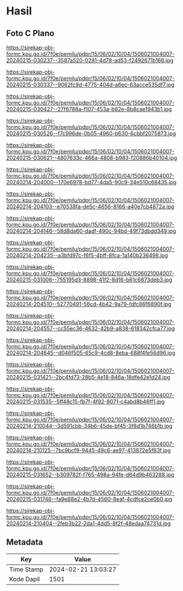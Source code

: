 # Hasil

## Foto C Plano

https://sirekap-obj-formc.kpu.go.id/7f0e/pemilu/pdpr/15/06/02/10/04/1506021004007-20240215-030237--3587a520-0281-4d78-ad53-f2492671b166.jpg

https://sirekap-obj-formc.kpu.go.id/7f0e/pemilu/pdpr/15/06/02/10/04/1506021004007-20240215-030337--9062fc9d-4775-404d-a6ec-63acce535df7.jpg

https://sirekap-obj-formc.kpu.go.id/7f0e/pemilu/pdpr/15/06/02/10/04/1506021004007-20240215-030427--27f6788a-f107-453a-b82e-8b8cae1943b1.jpg

https://sirekap-obj-formc.kpu.go.id/7f0e/pemilu/pdpr/15/06/02/10/04/1506021004007-20240215-030526--f7c996de-0b05-4960-b630-6cbbf2075873.jpg

https://sirekap-obj-formc.kpu.go.id/7f0e/pemilu/pdpr/15/06/02/10/04/1506021004007-20240215-030621--4807633c-466a-4808-b983-f20886b40104.jpg

https://sirekap-obj-formc.kpu.go.id/7f0e/pemilu/pdpr/15/06/02/10/04/1506021004007-20240214-204000--170e6978-bd77-4da5-90c9-34e510c68435.jpg

https://sirekap-obj-formc.kpu.go.id/7f0e/pemilu/pdpr/15/06/02/10/04/1506021004007-20240214-204103--e70538fa-de5c-4656-8166-a40e7cb4872a.jpg

https://sirekap-obj-formc.kpu.go.id/7f0e/pemilu/pdpr/15/06/02/10/04/1506021004007-20240214-204146--58d8da60-dadf-490c-94bd-49f73dbdd349.jpg

https://sirekap-obj-formc.kpu.go.id/7f0e/pemilu/pdpr/15/06/02/10/04/1506021004007-20240214-204235--a3bfd97c-f6f5-4bff-8fca-1a140b236498.jpg

https://sirekap-obj-formc.kpu.go.id/7f0e/pemilu/pdpr/15/06/02/10/04/1506021004007-20240215-031006--755195d3-8898-41f2-8d16-b61c6873deb3.jpg

https://sirekap-obj-formc.kpu.go.id/7f0e/pemilu/pdpr/15/06/02/10/04/1506021004007-20240214-204510--52770491-56cd-4b42-9a79-fdfc86f6890f.jpg

https://sirekap-obj-formc.kpu.go.id/7f0e/pemilu/pdpr/15/06/02/10/04/1506021004007-20240214-204557--cc55ec36-4632-42b9-a838-618342cfca77.jpg

https://sirekap-obj-formc.kpu.go.id/7f0e/pemilu/pdpr/15/06/02/10/04/1506021004007-20240214-204645--d046f505-65c9-4cd8-8eba-688f4fe56d96.jpg

https://sirekap-obj-formc.kpu.go.id/7f0e/pemilu/pdpr/15/06/02/10/04/1506021004007-20240215-031421--2bc4fd73-28b5-4e18-846a-18dfe42e1d24.jpg

https://sirekap-obj-formc.kpu.go.id/7f0e/pemilu/pdpr/15/06/02/10/04/1506021004007-20240215-031535--5ff48c15-fb7f-4f92-8071-c4abd8b46ff1.jpg

https://sirekap-obj-formc.kpu.go.id/7f0e/pemilu/pdpr/15/06/02/10/04/1506021004007-20240214-210044--3d591cbb-34b6-45de-bf45-3f8d1b746b1b.jpg

https://sirekap-obj-formc.kpu.go.id/7f0e/pemilu/pdpr/15/06/02/10/04/1506021004007-20240214-210125--7bc9bcf9-9445-49c6-ae97-413872e5f83f.jpg

https://sirekap-obj-formc.kpu.go.id/7f0e/pemilu/pdpr/15/06/02/10/04/1506021004007-20240215-031652--b309782f-f765-498a-94fe-d64d9b463288.jpg

https://sirekap-obj-formc.kpu.go.id/7f0e/pemilu/pdpr/15/06/02/10/04/1506021004007-20240215-031746--fa9e88e2-4b7d-4560-8eaf-4cdfce2ce0b0.jpg

https://sirekap-obj-formc.kpu.go.id/7f0e/pemilu/pdpr/15/06/02/10/04/1506021004007-20240214-210404--2feb3b22-2da1-4dd5-8f2f-48edaa74731d.jpg


## Metadata

| Key        | Value               |
| ---------- | ------------------- |
| Time Stamp | 2024-02-21 13:03:27 |
| Kode Dapil | 1501                |



